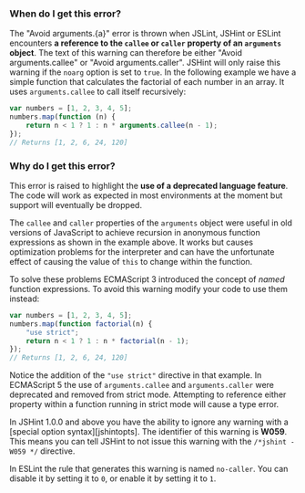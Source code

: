 <!---
{
    "titles": [
        "Avoid arguments.{a}",
        "W059"
    ],
    "slugs": [
        "avoid-arguments",
        "w059"
    ],
    "linters": [
        "jslint",
        "jshint",
        "eslint"
    ],
    "author": "jallardice"
}
-->

### When do I get this error?

The "Avoid arguments.{a}" error is thrown when JSLint, JSHint or ESLint
encounters **a reference to the `callee` or `caller` property of an `arguments`
object**. The text of this warning can therefore be either "Avoid
arguments.callee" or "Avoid arguments.caller". JSHint will only raise this
warning if the `noarg` option is set to `true`. In the following example we have
a simple function that calculates the factorial of each number in an array. It
uses `arguments.callee` to call itself recursively:

<!---
{
    "linter": "jslint"
}
-->
```javascript
var numbers = [1, 2, 3, 4, 5];
numbers.map(function (n) {
    return n < 1 ? 1 : n * arguments.callee(n - 1);
});
// Returns [1, 2, 6, 24, 120]
```

### Why do I get this error?

This error is raised to highlight the **use of a deprecated language feature**.
The code will work as expected in most environments at the moment but support
will eventually be dropped.

The `callee` and `caller` properties of the `arguments` object were useful in
old versions of JavaScript to achieve recursion in anonymous function
expressions as shown in the example above. It works but causes optimization
problems for the interpreter and can have the unfortunate effect of causing the
value of `this` to change within the function.

To solve these problems ECMAScript 3 introduced the concept of *named* function
expressions. To avoid this warning modify your code to use them instead:

<!---
{
    "linter": "jslint"
}
-->
```javascript
var numbers = [1, 2, 3, 4, 5];
numbers.map(function factorial(n) {
    "use strict";
    return n < 1 ? 1 : n * factorial(n - 1);
});
// Returns [1, 2, 6, 24, 120]
```

Notice the addition of the `"use strict"` directive in that example. In
ECMAScript 5 the use of `arguments.callee` and `arguments.caller` were
deprecated and removed from strict mode. Attempting to reference either property
within a function running in strict mode will cause a type error.

In JSHint 1.0.0 and above you have the ability to ignore any warning with a
[special option syntax][jshintopts]. The identifier of this warning is **W059**.
This means you can tell JSHint to not issue this warning with the `/*jshint
-W059 */` directive.

In ESLint the rule that generates this warning is named `no-caller`. You can
disable it by setting it to `0`, or enable it by setting it to `1`.
